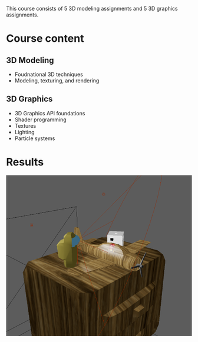 <!--

Course plan: https://utbildningsinfo.mau.se/kurs/kursplan/da307a/20242

3D modeling: 6hp
3D graphics: 5hp
Exam: 4hp

-->

This course consists of 5 3D modeling assignments and 5 3D graphics assignments.

# Course content
## 3D Modeling
- Foudnational 3D techniques
- Modeling, texturing, and rendering
## 3D Graphics
- 3D Graphics API foundations
- Shader programming
- Textures
- Lighting
- Particle systems

# Results

![](screenshots/toys_night-scene.png)